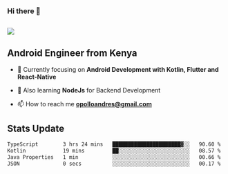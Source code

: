 ### Hi there 👋
<h2 align="left"><img src="https://readme-typing-svg.herokuapp.com?color='blue'&lines=I'm+Andrew+Opollo😊;Welcome+to+my+Github😜"> </h2>

## Android Engineer from Kenya


- 🌱 Currently focusing on **Android Development with Kotlin, Flutter and React-Native**

- 🔭 Also learning **NodeJs** for Backend Development

- 📫 How to reach me **opolloandres@gmail.com**


## Stats Update
<!--START_SECTION:waka-->

```txt
TypeScript        3 hrs 24 mins   ██████████████████████▓░░   90.60 %
Kotlin            19 mins         ██░░░░░░░░░░░░░░░░░░░░░░░   08.57 %
Java Properties   1 min           ░░░░░░░░░░░░░░░░░░░░░░░░░   00.66 %
JSON              0 secs          ░░░░░░░░░░░░░░░░░░░░░░░░░   00.17 %
```

<!--END_SECTION:waka-->


